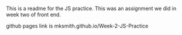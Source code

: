 This is a readme for the JS practice.  This was an assignment we did in week two of front end.

github pages link is mksmith.github.io/Week-2-JS-Practice